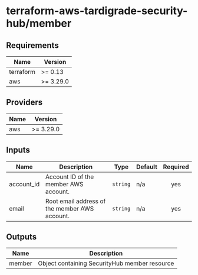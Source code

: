 # terraform-aws-tardigrade-security-hub/member

<!-- BEGIN TFDOCS -->
## Requirements

| Name | Version |
|------|---------|
| terraform | >= 0.13 |
| aws | >= 3.29.0 |

## Providers

| Name | Version |
|------|---------|
| aws | >= 3.29.0 |

## Inputs

| Name | Description | Type | Default | Required |
|------|-------------|------|---------|:--------:|
| account\_id | Account ID of the member AWS account. | `string` | n/a | yes |
| email | Root email address of the member AWS account. | `string` | n/a | yes |

## Outputs

| Name | Description |
|------|-------------|
| member | Object containing SecurityHub member resource |

<!-- END TFDOCS -->
